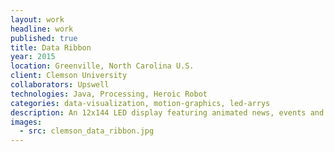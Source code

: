 ```yaml
---
layout: work
headline: work
published: true
title: Data Ribbon
year: 2015
location: Greenville, North Carolina U.S.
client: Clemson University
collaborators: Upswell
technologies: Java, Processing, Heroic Robot
categories: data-visualization, motion-graphics, led-arrys
description: An 12x144 LED display featuring animated news, events and facts about Clemson University
images:
  - src: clemson_data_ribbon.jpg
---
```

